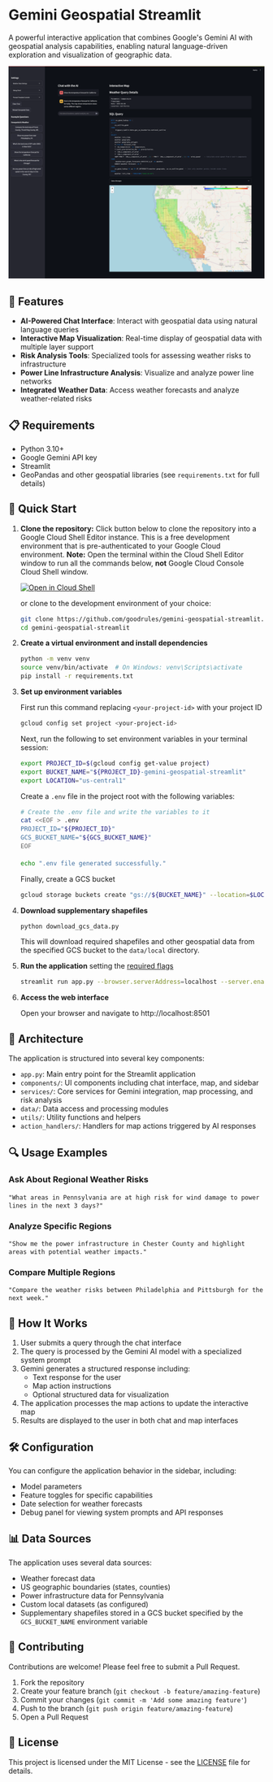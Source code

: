 # Gemini Geospatial Streamlit

A powerful interactive application that combines Google's Gemini AI with geospatial analysis capabilities, enabling natural language-driven exploration and visualization of geographic data.

![Map Interface Example](screenshot.png)

## 🌟 Features

- **AI-Powered Chat Interface**: Interact with geospatial data using natural language queries
- **Interactive Map Visualization**: Real-time display of geospatial data with multiple layer support
- **Risk Analysis Tools**: Specialized tools for assessing weather risks to infrastructure
- **Power Line Infrastructure Analysis**: Visualize and analyze power line networks
- **Integrated Weather Data**: Access weather forecasts and analyze weather-related risks

## 📋 Requirements

- Python 3.10+
- Google Gemini API key
- Streamlit
- GeoPandas and other geospatial libraries (see `requirements.txt` for full details)

## 🚀 Quick Start

1. **Clone the repository:** Click button below to clone the repository into a Google Cloud Shell Editor instance. This is a free development environment that is pre-authenticated to your Google Cloud environment. **Note:** Open the terminal within the Cloud Shell Editor window to run all the commands below, **not** Google Cloud Console Cloud Shell window. 
   
   [![Open in Cloud Shell](https://gstatic.com/cloudssh/images/open-btn.svg)](https://shell.cloud.google.com/cloudshell/editor?cloudshell_git_repo=https%3A%2F%2Fgithub.com%2Fgoodrules%2Fgemini-geospatial-streamlit)

   or clone to the development environment of your choice:

   ```bash
   git clone https://github.com/goodrules/gemini-geospatial-streamlit.git
   cd gemini-geospatial-streamlit
   ```

2. **Create a virtual environment and install dependencies**
   ```bash
   python -m venv venv
   source venv/bin/activate  # On Windows: venv\Scripts\activate
   pip install -r requirements.txt
   ```

3. **Set up environment variables**

   First run this command replacing `<your-project-id>` with your project ID 
   ```bash
   gcloud config set project <your-project-id>
   ```
   Next, run the following to set environment variables in your terminal session:
   
   ```bash
   export PROJECT_ID=$(gcloud config get-value project)
   export BUCKET_NAME="${PROJECT_ID}-gemini-geospatial-streamlit"
   export LOCATION="us-central1"
   ```
   
   Create a `.env` file in the project root with the following variables:
   
   ```bash
   # Create the .env file and write the variables to it
   cat <<EOF > .env
   PROJECT_ID="${PROJECT_ID}"
   GCS_BUCKET_NAME="${GCS_BUCKET_NAME}"
   EOF

   echo ".env file generated successfully."
   ```

   Finally, create a GCS bucket
   ```bash
   gcloud storage buckets create "gs://${BUCKET_NAME}" --location=$LOCATION
   ```

4. **Download supplementary shapefiles**
   ```bash
   python download_gcs_data.py
   ```

   This will download required shapefiles and other geospatial data from the specified GCS bucket to the `data/local` directory.

5. **Run the application** setting the [required flags](https://cloud.google.com/shell/docs/using-web-preview#accessing_streamlit_applications) 
   ```bash
   streamlit run app.py --browser.serverAddress=localhost --server.enableCORS=false --server.enableXsrfProtection=false
   ```
   
6. **Access the web interface**
   
   Open your browser and navigate to http://localhost:8501

## 🧩 Architecture

The application is structured into several key components:

- `app.py`: Main entry point for the Streamlit application
- `components/`: UI components including chat interface, map, and sidebar
- `services/`: Core services for Gemini integration, map processing, and risk analysis
- `data/`: Data access and processing modules
- `utils/`: Utility functions and helpers
- `action_handlers/`: Handlers for map actions triggered by AI responses

## 🔍 Usage Examples

### Ask About Regional Weather Risks

```
"What areas in Pennsylvania are at high risk for wind damage to power lines in the next 3 days?"
```

### Analyze Specific Regions

```
"Show me the power infrastructure in Chester County and highlight areas with potential weather impacts."
```

### Compare Multiple Regions

```
"Compare the weather risks between Philadelphia and Pittsburgh for the next week."
```

## 🧠 How It Works

1. User submits a query through the chat interface
2. The query is processed by the Gemini AI model with a specialized system prompt
3. Gemini generates a structured response including:
   - Text response for the user
   - Map action instructions
   - Optional structured data for visualization
4. The application processes the map actions to update the interactive map
5. Results are displayed to the user in both chat and map interfaces

## 🛠️ Configuration

You can configure the application behavior in the sidebar, including:

- Model parameters
- Feature toggles for specific capabilities
- Date selection for weather forecasts
- Debug panel for viewing system prompts and API responses

## 📊 Data Sources

The application uses several data sources:

- Weather forecast data
- US geographic boundaries (states, counties)
- Power infrastructure data for Pennsylvania
- Custom local datasets (as configured)
- Supplementary shapefiles stored in a GCS bucket specified by the `GCS_BUCKET_NAME` environment variable

## 🤝 Contributing

Contributions are welcome! Please feel free to submit a Pull Request.

1. Fork the repository
2. Create your feature branch (`git checkout -b feature/amazing-feature`)
3. Commit your changes (`git commit -m 'Add some amazing feature'`)
4. Push to the branch (`git push origin feature/amazing-feature`)
5. Open a Pull Request

## 📄 License

This project is licensed under the MIT License - see the [LICENSE](LICENSE) file for details.
